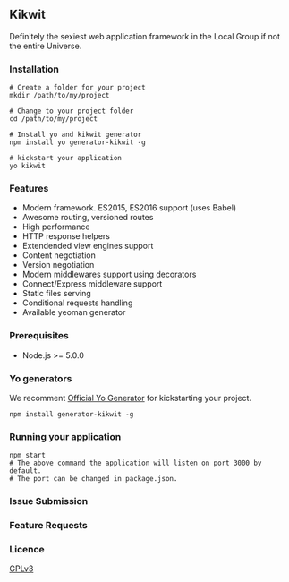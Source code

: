 ## Kikwit

Definitely the sexiest web application framework in the Local Group if not the entire Universe. 

### Installation
```
# Create a folder for your project
mkdir /path/to/my/project

# Change to your project folder
cd /path/to/my/project

# Install yo and kikwit generator
npm install yo generator-kikwit -g

# kickstart your application
yo kikwit
```

### Features
* Modern framework. ES2015, ES2016 support (uses Babel)
* Awesome routing, versioned routes
* High performance
* HTTP response helpers
* Extendended view engines support
* Content negotiation
* Version negotiation
* Modern middlewares support using decorators
* Connect/Express middleware support
* Static files serving
* Conditional requests handling
* Available yeoman generator

### Prerequisites
* Node.js >= 5.0.0

### Yo generators
We recomment [Official Yo Generator](https://github.com/kikwit/generator-kikwit) for kickstarting your project.

```
npm install generator-kikwit -g
```

### Running your application
```
npm start 
# The above command the application will listen on port 3000 by default. 
# The port can be changed in package.json.
```

### Issue Submission


### Feature Requests


### Licence
[GPLv3](http://www.gnu.org/licenses/gpl-3.0.en.html)
